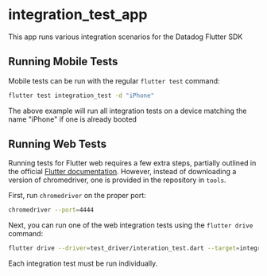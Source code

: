 # integration_test_app

This app runs various integration scenarios for the Datadog Flutter SDK

## Running Mobile Tests

Mobile tests can be run with the regular `flutter test` command:

```bash
flutter test integration_test -d "iPhone"
```

The above example will run all integration tests on a device matching the name "iPhone" if one is already booted

## Running Web Tests

Running tests for Flutter web requires a few extra steps, partially outlined in the official [Flutter documentation]([kManualIsWeb](https://docs.flutter.dev/cookbook/testing/integration/introduction#5b-web)).
However, instead of downloading a version of chromedriver, one is provided in the repository in `tools`.

First, run `chromedriver` on the proper port:
```bash
chromedriver --port=4444
```

Next, you can run one of the web integration tests using the `flutter drive` command:

```bash
flutter drive --driver=test_driver/interation_test.dart --target=integration_test/logging_test.dart -d "Chrome"
```

Each integration test must be run individually.